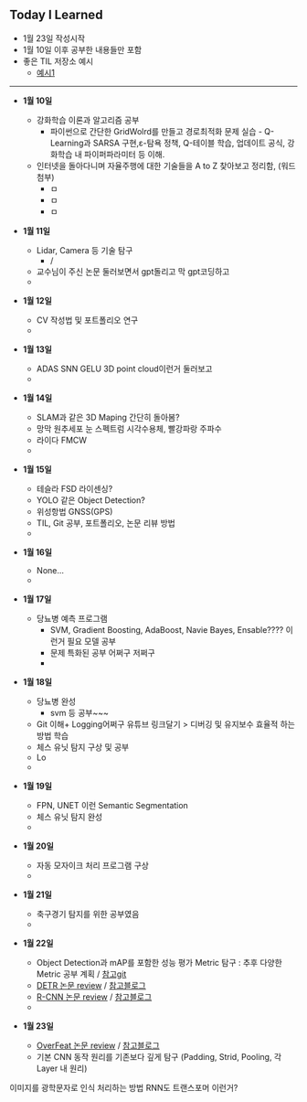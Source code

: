 ## Today I Learned
- 1월 23일 작성시작
- 1월 10일 이후 공부한 내용들만 포함
- 좋은 TIL 저장소 예시
    - [예시1](https://github.com/Highjune/TIL)

---
- **1월 10일**
    - 강화학습 이론과 알고리즘 공부
        - 파이썬으로 간단한 GridWolrd를 만들고 경로최적화 문제 실습
              - Q-Learning과 SARSA 구현,ε-탐욕 정책, Q-테이블 학습, 업데이트 공식, 강화학습 내 파이퍼파라미터 등 이해.
    - 인터넷을 돌아다니며 자율주행에 대한 기술들을 A to Z 찾아보고 정리함, (워드 첨부)
        - ㅁ
        - ㅁ
        - ㅁ
          
- **1월 11일**
    - Lidar, Camera 등 기술 탐구
        - /
    - 교수님이 주신 논문 둘러보면서 gpt돌리고 막 gpt코딩하고
    - 
- **1월 12일**
    - CV 작성법 및 포트폴리오 연구
    - 
- **1월 13일**
    - ADAS SNN GELU 3D point cloud이런거 둘러보고
    - 
- **1월 14일**
    - SLAM과 같은 3D Maping 간단히 돌아봄?
    - 망막 원추세포 눈 스펙트럼 시각수용체, 빨강파랑 주파수
    - 라이다 FMCW
    - 
- **1월 15일**
    - 테슬라 FSD 라이센싱?
    - YOLO 같은 Object Detection?
    - 위성항법 GNSS(GPS)
    - TIL, Git 공부, 포트폴리오, 논문 리뷰 방법
    - 
- **1월 16일**
    - None...
    - 
- **1월 17일**
    - 당뇨병 예측 프로그램
        - SVM, Gradient Boosting, AdaBoost, Navie Bayes, Ensable???? 이런거 필요 모델 공부
        - 문제 특화된 공부 어쩌구 저쩌구
        - 
- **1월 18일**
    - 당뇨병 완성
        - svm 등 공부~~~
    - Git 이해+ Logging어쩌구 유튜브 링크달기 > 디버깅 및 유지보수 효율적 하는 방법 학습
    - 체스 유닛 탐지 구상 및 공부
    - Lo
    - 
- **1월 19일**
    - FPN, UNET 이런 Semantic Segmentation
    - 체스 유닛 탐지 완성
    - 
- **1월 20일**
    - 자동 모자이크 처리 프로그램 구상
    - 
- **1월 21일**
    - 축구경기 탐지를 위한 공부였음
    - 
- **1월 22일**
    - Object Detection과 mAP를 포함한 성능 평가 Metric 탐구 : 추후 다양한 Metric 공부 계획 / [참고git](https://github.com/rafaelpadilla/Object-Detection-Metrics)
    - [DETR 논문 review](https://arxiv.org/pdf/2005.12872) / [참고블로그](https://herbwood.tistory.com/26)
    - [R-CNN 논문 review](https://arxiv.org/pdf/1311.2524) / [참고블로그](https://herbwood.tistory.com/5)
    - 
- **1월 23일**
    - [OverFeat 논문 review](https://arxiv.org/pdf/1312.6229) / [참고블로그](https://herbwood.tistory.com/7)
    - 기본 CNN 동작 원리를 기존보다 깊게 탐구 (Padding, Strid, Pooling, 각 Layer 내 원리)






이미지를 광학문자로 인식 처리하는 방법 RNN도 트랜스포머 이런거?
